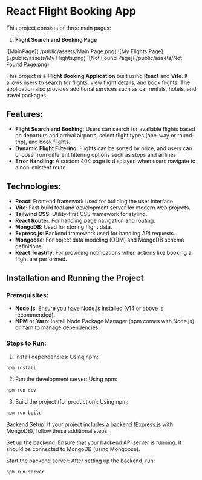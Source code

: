 # React Flight Booking App


This project consists of three main pages:
1. **Flight Search and Booking Page**

![MainPage](./public/assets/Main Page.png)
![My Flights Page](./public/assets/My Flights.png)
![Not Found Page](./public/assets/Not Found Page.png)

This project is a **Flight Booking Application** built using **React** and **Vite**. It allows users to search for flights, view flight details, and book flights. The application also provides additional services such as car rentals, hotels, and travel packages.

## Features:
- **Flight Search and Booking**: Users can search for available flights based on departure and arrival airports, select flight types (one-way or round-trip), and book flights.
- **Dynamic Flight Filtering**: Flights can be sorted by price, and users can choose from different filtering options such as stops and airlines.
- **Error Handling**: A custom 404 page is displayed when users navigate to a non-existent route.

## Technologies:
- **React**: Frontend framework used for building the user interface.
- **Vite**: Fast build tool and development server for modern web projects.
- **Tailwind CSS**: Utility-first CSS framework for styling.
- **React Router**: For handling page navigation and routing.
- **MongoDB**: Used for storing flight data.
- **Express.js**: Backend framework used for handling API requests.
- **Mongoose**: For object data modeling (ODM) and MongoDB schema definitions.
- **React Toastify**: For providing notifications when actions like booking a flight are performed.

## Installation and Running the Project

### Prerequisites:
- **Node.js**: Ensure you have Node.js installed (v14 or above is recommended).
- **NPM** or **Yarn**: Install Node Package Manager (npm comes with Node.js) or Yarn to manage dependencies.

### Steps to Run:

1. Install dependencies: Using npm:

```sh
npm install
```

2. Run the development server: Using npm:
```sh
npm run dev
```

3. Build the project (for production): Using npm:
```sh
npm run build
```

Backend Setup:
If your project includes a backend (Express.js with MongoDB), follow these additional steps:

Set up the backend: Ensure that your backend API server is running. It should be connected to MongoDB (using Mongoose).

Start the backend server: After setting up the backend, run:

```sh
npm run server
```


